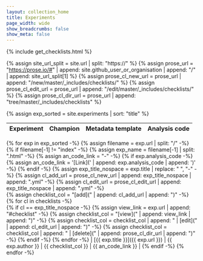 ```yaml
---
layout: collection_home
title: Experiments
page_width: wide
show_breadcrumbs: false
show_meta: false
---
```


{% include get_checklists.html %}

{% assign site_url_split = site.url | split: "https://" %}
{% assign prose_url = "https://prose.io/#" | append: site.github_user_or_organisation | append: "/" | append: site_url_split[1] %}
{% assign prose_cl_new_url = prose_url | append: "/new/master/_includes/checklists/" %}
{% assign prose_cl_edit_url = prose_url | append: "/edit/master/_includes/checklists/" %}
{% assign prose_cl_dir_url = prose_url | append: "tree/master/_includes/checklists" %}

{% assign exp_sorted = site.experiments | sort: "title" %}

| Experiment | Champion | Metadata template | Analysis code |
| ---------- | -------- | ----------------- | ------------- |
{% for exp in exp_sorted -%}
    {% assign filename = exp.url | split: "/" -%}
    {% if filename[-1] != "index" -%}
        {% assign exp_name = filename[-1] | split: ".html" -%}
        {% assign an_code_link = "-" -%}
        {% if exp.analysis_code -%}
            {% assign an_code_link = '[Link](' | append: exp.analysis_code | append: ')' -%}
        {% endif -%}
        {% assign exp_title_nospace = exp.title | replace: " ", "-" -%}
        {% assign cl_add_url = prose_cl_new_url | append: exp_title_nospace | append: ".yml" -%}
        {% assign cl_edit_url = prose_cl_edit_url | append: exp_title_nospace | append: ".yml" -%}        
        {% assign checklist_col = "[add](" | append: cl_add_url | append: ")" -%}
        {% for cl in checklists -%}            
            {% if cl == exp_title_nospace -%}
                {% assign view_link = exp.url | append: "#checklist" -%}
                {% assign checklist_col = "[view](" | append: view_link | append: ")" -%}
                {% assign checklist_col = checklist_col | append: " \| [edit](" | append: cl_edit_url | append: ")" -%}
                {% assign checklist_col = checklist_col | append: " \| [delete](" | append: prose_cl_dir_url | append: ")" -%}
            {% endif -%}
        {% endfor -%}
        | [{{ exp.title }}]({{ exp.url }}) | {{ exp.author }} | {{ checklist_col }} | {{ an_code_link }} |
    {% endif -%}
{% endfor -%}

